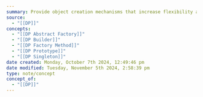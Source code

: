 ```yaml
---
summary: Provide object creation mechanisms that increase flexibility and reuse of existing code
source:
  - "[[DP]]"
concepts:
  - "[[DP Abstract Factory]]"
  - "[[DP Builder]]"
  - "[[DP Factory Method]]"
  - "[[DP Prototype]]"
  - "[[DP Singleton]]"
date created: Monday, October 7th 2024, 12:49:46 pm
date modified: Tuesday, November 5th 2024, 2:58:39 pm
type: note/concept
concept_of:
  - "[[DP]]"
---
```

